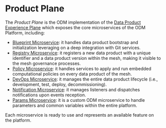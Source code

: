 # Product Plane

The *Product Plane* is the ODM implementation of the [Data Product Experience Plane](../../concepts/logical-planes/data-product-experience-plane.md) which exposes the core microservices of the ODM Platform, including:

* [Blueprint Microservice](./blueprint.md): it handles data product bootstrap and initialization leveraging on a deep integration with Git services.
* [Registry Microservice](./registry.md): it registers a new data product with a unique identifier and a data product version within the mesh, making it visible to the mesh governance processes.
* [Policy Microservice](./policy.md): it handles services to apply and run embedded computational policies on every data product of the mesh.
* [DevOps Microservice](./devops.md): it manages the entire data product lifecycle (i.e., development, test, deploy, decommissioning).
* [Notification Microservice](./notification.md): it manages listeners and dispatches notifications upon events reception.
* [Params Microservice](./params.md): it is a custom ODM microservice to handle parameters and common variables within the entire platform.

Each microservice is ready to use and represents an available feature on the platform.